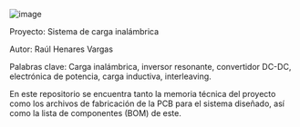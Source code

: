 ![image](https://user-images.githubusercontent.com/99651987/177512411-5f749f80-f579-4474-a735-8703da4524b3.png)


Proyecto: Sistema de carga inalámbrica

Autor: Raúl Henares Vargas

Palabras clave: Carga inalámbrica, inversor resonante, convertidor DC-DC, electrónica de potencia, carga inductiva, interleaving.

En este repositorio se encuentra tanto la memoria técnica del proyecto como los archivos de fabricación de la PCB para el sistema diseñado, así como la lista de componentes
(BOM) de este. 
